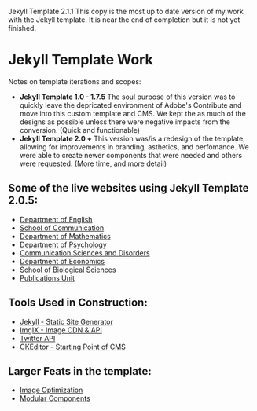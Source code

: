Jekyll Template 2.1.1
This copy is the most up to date version of my work with the Jekyll template. 
It is near the end of completion but it is not yet finished.

# Jekyll Template Work

Notes on template iterations and scopes:
- **Jekyll Template 1.0 - 1.7.5**
The soul purpose of this version was to quickly leave the depricated environment of Adobe's Contribute and move into this custom template and CMS. We kept the as much of the designs as possible unless there were negative impacts from the conversion. (Quick and functionable)
- **Jekyll Template 2.0 +** 
This version was/is a redesign of the template, allowing for improvements in branding, asthetics, and perfomance. We were able to create newer components that were needed and others were requested. (More time, and more detail)

## Some of the live websites using Jekyll Template 2.0.5:
- <a href="https://english.illinoisstate.edu/" target="_blank">Department of English</a>
- [School of Communication](https://communication.illinoisstate.edu/)
- [Department of Mathematics](https://math.illinoisstate.edu/)
- [Department of Psychology](https://psychology.illinoisstate.edu/)
- [Communication Sciences and Disorders](https://csd.illinoisstate.edu/)
- [Department of Economics](https://economics.illinoisstate.edu/)
- [School of Biological Sciences](https://biology.illinoisstate.edu/)
- [Publications Unit](https://english.illinoisstate.edu/pubunit/)

## Tools Used in Construction:
- [Jekyll - Static Site Generator](https://jekyllrb.com/)
- [ImgIX - Image CDN & API](https://imgix.com/)
- [Twitter API](https://developer.twitter.com/en/docs/twitter-api)
- [CKEditor - Starting Point of CMS](https://ckeditor.com/)

## Larger Feats in the template:
- [Image Optimization](https://github.com/Gruffel/ImageCarousel)
- [Modular Components]()
